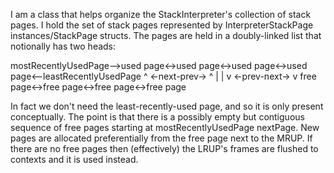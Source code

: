 I am a class that helps organize the StackInterpreter's collection of stack pages.  I hold the set of stack pages represented by InterpreterStackPage instances/StackPage structs.  The pages are held in a doubly-linked list that notionally has two heads:

mostRecentlyUsedPage-->used page<->used page<->used page<->used page<--leastRecentlyUsedPage
                                       ^                        <-next-prev->                         ^
                                        |                                                                       |
                                        v                        <-prev-next->                         v
                                        free page<->free page<->free page<->free page

In fact we don't need the least-recently-used page, and so it is only present conceptually.  The point is that there is a possibly empty but contiguous sequence of free pages starting at mostRecentlyUsedPage nextPage.  New pages are allocated preferentially from the free page next to the MRUP.
If there are no free pages then (effectively) the LRUP's frames are flushed to contexts and it is used instead.
